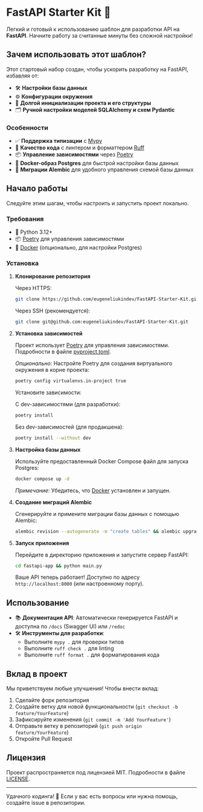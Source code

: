 # FastAPI Starter Kit 🚀

Легкий и готовый к использованию шаблон для разработки API на **FastAPI**. Начните работу за считанные минуты без сложной настройки!

## Зачем использовать этот шаблон?

Этот стартовый набор создан, чтобы ускорить разработку на FastAPI, избавляя от:

- 🛠️ **Настройки базы данных**
- ⚙️ **Конфигурации окружения**
- 📂 **Долгой инициализации проекта и его структуры**
- 🗂️ **Ручной настройки моделей SQLAlchemy и схем Pydantic**

### Особенности

- ✅ **Поддержка типизации** с [Mypy](https://mypy.readthedocs.io/en/stable/)
- 🧹 **Качество кода** с линтером и форматтером [Ruff](https://docs.astral.sh/ruff/)
- 📦 **Управление зависимостями** через [Poetry](https://python-poetry.org/)
- 🐳 **Docker-образ Postgres** для быстрой настройки базы данных
- 🔄 **Миграции Alembic** для удобного управления схемой базы данных

## Начало работы

Следуйте этим шагам, чтобы настроить и запустить проект локально.

### Требования

- 🐍 Python 3.12+
- 📦 [Poetry](https://python-poetry.org/docs/#installation) для управления зависимостями
- 🐳 [Docker](https://www.docker.com/get-started) (опционально, для настройки Postgres)

### Установка

1. **Клонирование репозитория**

   Через HTTPS:
   ```bash
   git clone https://github.com/eugeneliukindev/FastAPI-Starter-Kit.git
   ```

   Через SSH (рекомендуется):
   ```bash
   git clone git@github.com:eugeneliukindev/FastAPI-Starter-Kit.git
   ```

2. **Установка зависимостей**

   Проект использует [Poetry](https://python-poetry.org/) для управления зависимостями. Подробности в файле [pyproject.toml](pyproject.toml).

   *Опционально*: Настройте Poetry для создания виртуального окружения в корне проекта:
   ```bash
   poetry config virtualenvs.in-project true
   ```

   Установите зависимости:

   С dev-зависимостями (для разработки):
   ```bash
   poetry install
   ```

   Без dev-зависимостей (для продакшена):
   ```bash
   poetry install --without dev
   ```

3. **Настройка базы данных**

   Используйте предоставленный Docker Compose файл для запуска Postgres:
   ```bash
   docker compose up -d
   ```

   *Примечание*: Убедитесь, что [Docker](https://www.docker.com/) установлен и запущен.

4. **Создание миграций Alembic**

   Сгенерируйте и примените миграции базы данных с помощью Alembic:
   ```bash
   alembic revision --autogenerate -m "create tables" && alembic upgrade head
   ```

5. **Запуск приложения**

   Перейдите в директорию приложения и запустите сервер FastAPI:
   ```bash
   cd fastapi-app && python main.py
   ```

   Ваше API теперь работает! Доступно по адресу `http://localhost:8000` (или настроенному порту).

## Использование

- 📚 **Документация API**: Автоматически генерируется FastAPI и доступна по `/docs` (Swagger UI) или `/redoc`
- 🛠️ **Инструменты для разработки**:
  - Выполните `mypy .` для проверки типов
  - Выполните `ruff check .` для linting
  - Выполните `ruff format .` для форматирования кода

   
## Вклад в проект

Мы приветствуем любые улучшения! Чтобы внести вклад:

1. Сделайте форк репозитория
2. Создайте ветку для новой функциональности (`git checkout -b feature/YourFeature`)
3. Зафиксируйте изменения (`git commit -m 'Add YourFeature'`)
4. Отправьте ветку в репозиторий (`git push origin feature/YourFeature`)
5. Откройте Pull Request

## Лицензия

Проект распространяется под лицензией MIT. Подробности в файле [LICENSE](LICENSE.txt).

---

Удачного кодинга! 🎉 Если у вас есть вопросы или нужна помощь, создайте issue в репозитории.